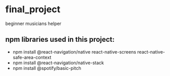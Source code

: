 # final_project
beginner musicians helper

<h2>npm libraries used in this project:</h2>
<ul>
    <li>npm install @react-navigation/native react-native-screens react-native-safe-area-context</li>
    <li>npm install @react-navigation/native-stack</li>
    <li>npm install @spotify/basic-pitch</li>
</ul>

